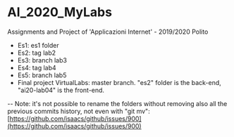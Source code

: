 # AI_2020_MyLabs
Assignments and Project of 'Applicazioni Internet' - 2019/2020 Polito

* Es1: es1 folder
* Es2: tag lab2
* Es3: branch lab3
* Es4: tag lab4
* Es5: branch lab5
* Final project VirtualLabs: master branch. "es2" folder is the back-end, "ai20-lab04" is the front-end. 

-- Note: it's not possible to rename the folders without removing also all the previous commits history, not even with "git mv": [https://github.com/isaacs/github/issues/900](https://github.com/isaacs/github/issues/900)

